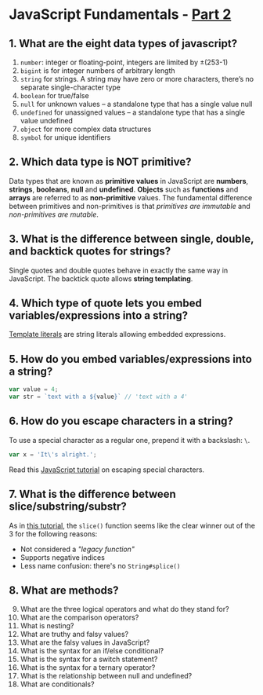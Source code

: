 # JavaScript Fundamentals - [Part 2](https://www.theodinproject.com/courses/foundations/lessons/fundamentals-part-2) 

## 1. What are the eight data types of javascript?
1. `number`: integer or floating-point, integers are limited by ±(253-1)
2. `bigint` is for integer numbers of arbitrary length
3. `string` for strings. A string may have zero or more characters, there’s no separate single-character type
4. `boolean` for true/false
5. `null` for unknown values – a standalone type that has a single value null
6. `undefined` for unassigned values – a standalone type that has a single value undefined
7. `object` for more complex data structures
8. `symbol` for unique identifiers

## 2. Which data type is NOT primitive?
Data types that are known as **primitive values** in JavaScript are **numbers**, **strings**, **booleans**, **null** and **undefined**. **Objects** such as **functions** and **arrays** are referred to as **non-primitive** values. The fundamental difference between primitives and non-primitives is that _primitives are immutable_ and _non-primitives are mutable_.

## 3. What is the difference between single, double, and backtick quotes for strings?
Single quotes and double quotes behave in exactly the same way in JavaScript.
The backtick quote allows **string templating**.

## 4. Which type of quote lets you embed variables/expressions into a string?
[Template literals](https://developer.mozilla.org/en-US/docs/Web/JavaScript/Reference/Template_literals) are string literals allowing embedded expressions.

## 5. How do you embed variables/expressions into a string?
```js
var value = 4;
var str = `text with a ${value}` // 'text with a 4'
```

## 6. How do you escape characters in a string?
To use a special character as a regular one, prepend it with a backslash: `\`.
```js
var x = 'It\'s alright.';
```
Read this [JavaScript tutorial](https://javascript.info/regexp-escaping#:~:text=As%20we%20may%20recall%2C%20regular,backslash%20is%20used%20for%20escaping.) on escaping special characters.

## 7. What is the difference between slice/substring/substr?
As in [this tutorial](https://masteringjs.io/tutorials/fundamentals/substring), the `slice()` function seems like the clear winner out of the 3 for the following reasons:
- Not considered a _"legacy function"_
- Supports negative indices
- Less name confusion: there's no `String#splice()`

## 8. What are methods?


9. What are the three logical operators and what do they stand for?
10. What are the comparison operators?
11. What is nesting?
12. What are truthy and falsy values?
13. What are the falsy values in JavaScript?
14. What is the syntax for an if/else conditional?
15. What is the syntax for a switch statement?
16. What is the syntax for a ternary operator?
17. What is the relationship between null and undefined?
18. What are conditionals?
